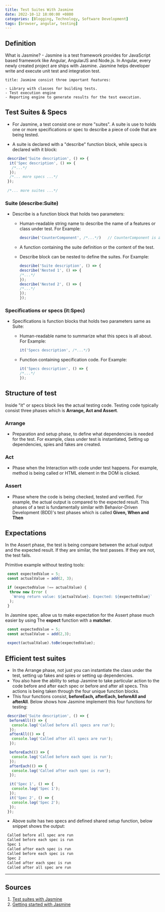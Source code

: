 ```yaml
---
title: Test Suites With Jasmine
date: 2022-10-12 18:00:00 +0800
categories: [Blogging, Technology, Software Development]
tags: [browser, angular, testing]
---
```


## Definition

What is Jasmine? - Jasmine is a test framework provides for JavaScript based framework like Angular, AngularJS and Node.js. In Angular, every newly created project are ships with Jasmine. Jasmine helps developer write and execute unit test and integration test.

```ad-info
title: Jasmine consist three important features:

- Library with classes for building tests.
- Test execution engine
- Reporting engine to generate results for the test execution.
```

## Test Suites & Specs

- For Jasmine, a test consist one or more "suites". A suite is use to holds one or more specifications or spec to describe a piece of code that are being tested.

- A suite is declared with a "describe" function block, while specs is declared with it block:

```js
 describe('Suite description', () => {
  it('Spec description', () => {
   /*...*/
  });
  /*... more specs ...*/
 });
 
 /*... more suites ...*/
```

### Suite (describe:Suite)

- Describe is a function block that holds two parameters:
  - Human-readable string name to describe the name of a features or class under test. For Example:

    ```js
    describe('CounterComponent', /*...*/)   // CounterComponent is a class
    ```

  - A function containing the suite definition or the content of the test.
  - Describe block can be nested to define the suites. For Example:

    ```js
    describe('Suite description', () => {
    describe('Nested 1', () => {
    /*...*/
    });
    describe('Nested 2', () => {
    /*...*/
    });
    });
    ```

### Specifications or specs (it:Spec)

- Specifications is function blocks that holds two parameters same as Suite:
  - Human-readable name to summarize what this specs is all about. For Example:

    ```js
    it('Specs description', /*...*/)
    ```

  - Function containing specification code. For Example:

    ```js
    it('Specs description', () => {
    /*...*/
    });
    ```

## Structure of test

Inside "it" or specs block lies the actual testing code. Testing code typically consist three phases which is **Arrange, Act and Assert**.

### Arrange

- Preparation and setup phase, to define what dependencies is needed for the test. For example, class under test is instantiated, Setting up dependencies, spies and fakes are created.

### Act

- Phase when the Interaction with code under test happens. For example, method is being called or HTML element in the DOM is clicked.

### Assert

- Phase where the code is being checked, tested and verified. For example, the actual output is compared to the expected result. This phases of a test is fundamentally similar with Behavior-Driven Development (BDD)'s test phases which is called **Given, When and Then**

## Expectations

In the Assert phase, the test is being compare between the actual output and the expected result. If they are  similar, the test passes. If they are not, the test fails.

Primitive example without testing tools:

```js
 const expectedValue = 5;
 const actualValue = add(2, 3);

 if (expectedValue !== actualValue) {
  throw new Error (
   `Wrong return value: ${actualValue}. Expected: ${expectedValue}`
  );
 }
```

In Jasmine spec, allow us to make expectation for the Assert phase much easier by using The **expect** function with a **matcher**.

```js
 const expectedValue = 5;
 const actualValue = add(2,3);

 expect(actualValue).toBe(expectedValue);
```

## Efficient test suites

- In the Arrange phase, not just you can instantiate the class under the test, setting up fakes and spies or setting up dependencies.
- You also have the ability to setup Jasmine to take particular action to the code before and after each spec or before and after all specs. This actions is being taken through the four unique function blocks.
- This four functions consist, **beforeEach, afterEach, beforeAll and afterAll**. Below shows how Jasmine implement this four functions for testing:

```js
 describe('Suite description', () => {
  beforeAll(() => {
   console.log('Called before all specs are run');
  });
  afterAll(() => {
   console.log('Called after all specs are run');
  });

  beforeEach(() => {
   console.log('Called before each spec is run');
  });
  afterEach(() => {
   console.log('Called after each spec is run');
  });

  it('Spec 1', () => {
   console.log('Spec 1');
  });
  it('Spec 2', () => {
   console.log('Spec 2');
  });
 });
```

- Above suite has two specs and defined shared setup function, below snippet shows the output:

```markdown
 Called before all spec are run
 Called before each spec is run
 Spec 1
 Called after each spec is run
 Called before each spec is run
 Spec 2
 Called after each spec is run
 Called after all spec are run
```

---

## Sources

1. [Test suites with Jasmine](https://testing-angular.com/test-suites-with-jasmine/#structure-of-a-test)
2. [Getting started with Jasmine](https://jasmine.github.io/tutorials/your_first_suite)
